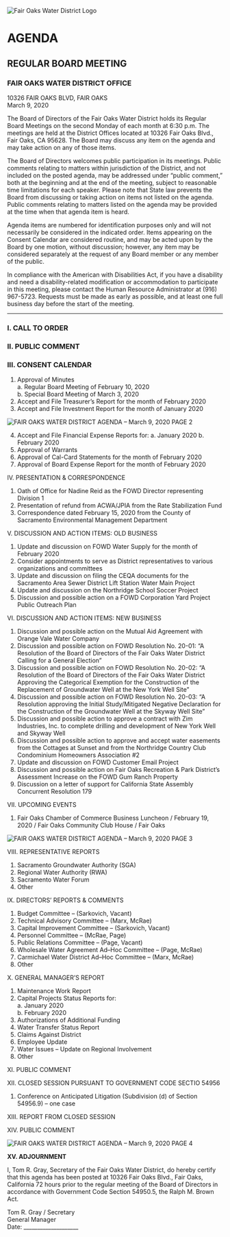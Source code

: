 <!-- Page 1 -->
![Fair Oaks Water District Logo](https://www.fairoakswater.org/wp-content/uploads/2017/06/FOWD-Logo.png)

# AGENDA
## REGULAR BOARD MEETING

### FAIR OAKS WATER DISTRICT OFFICE  
10326 FAIR OAKS BLVD, FAIR OAKS  
March 9, 2020

The Board of Directors of the Fair Oaks Water District holds its Regular Board Meetings on the second Monday of each month at 6:30 p.m. The meetings are held at the District Offices located at 10326 Fair Oaks Blvd., Fair Oaks, CA 95628. The Board may discuss any item on the agenda and may take action on any of those items.

The Board of Directors welcomes public participation in its meetings. Public comments relating to matters within jurisdiction of the District, and not included on the posted agenda, may be addressed under “public comment,” both at the beginning and at the end of the meeting, subject to reasonable time limitations for each speaker. Please note that State law prevents the Board from discussing or taking action on items not listed on the agenda. Public comments relating to matters listed on the agenda may be provided at the time when that agenda item is heard.

Agenda items are numbered for identification purposes only and will not necessarily be considered in the indicated order. Items appearing on the Consent Calendar are considered routine, and may be acted upon by the Board by one motion, without discussion; however, any item may be considered separately at the request of any Board member or any member of the public.

In compliance with the American with Disabilities Act, if you have a disability and need a disability-related modification or accommodation to participate in this meeting, please contact the Human Resource Administrator at (916) 967-5723. Requests must be made as early as possible, and at least one full business day before the start of the meeting.

---

### I. CALL TO ORDER  
### II. PUBLIC COMMENT  
### III. CONSENT CALENDAR  
1. Approval of Minutes  
   a. Regular Board Meeting of February 10, 2020  
   b. Special Board Meeting of March 3, 2020  
2. Accept and File Treasurer’s Report for the month of February 2020  
3. Accept and File Investment Report for the month of January 2020  
<!-- Page 2 -->
![FAIR OAKS WATER DISTRICT AGENDA – March 9, 2020 PAGE 2](https://via.placeholder.com/768x993.png?text=FAIR+OAKS+WATER+DISTRICT+AGENDA+%E2%80%93+March+9%2C+2020+PAGE+2)

4. Accept and File Financial Expense Reports for:
   a. January 2020
   b. February 2020
5. Approval of Warrants
6. Approval of Cal-Card Statements for the month of February 2020
7. Approval of Board Expense Report for the month of February 2020

IV. PRESENTATION & CORRESPONDENCE
1. Oath of Office for Nadine Reid as the FOWD Director representing Division 1
2. Presentation of refund from ACWA/JPIA from the Rate Stabilization Fund
3. Correspondence dated February 15, 2020 from the County of Sacramento Environmental Management Department

V. DISCUSSION AND ACTION ITEMS: OLD BUSINESS
1. Update and discussion on FOWD Water Supply for the month of February 2020
2. Consider appointments to serve as District representatives to various organizations and committees
3. Update and discussion on filing the CEQA documents for the Sacramento Area Sewer District Lift Station Water Main Project
4. Update and discussion on the Northridge School Soccer Project
5. Discussion and possible action on a FOWD Corporation Yard Project Public Outreach Plan

VI. DISCUSSION AND ACTION ITEMS: NEW BUSINESS
1. Discussion and possible action on the Mutual Aid Agreement with Orange Vale Water Company
2. Discussion and possible action on FOWD Resolution No. 20-01: “A Resolution of the Board of Directors of the Fair Oaks Water District Calling for a General Election”
3. Discussion and possible action on FOWD Resolution No. 20-02: “A Resolution of the Board of Directors of the Fair Oaks Water District Approving the Categorical Exemption for the Construction of the Replacement of Groundwater Well at the New York Well Site”
4. Discussion and possible action on FOWD Resolution No. 20-03: “A Resolution approving the Initial Study/Mitigated Negative Declaration for the Construction of the Groundwater Well at the Skyway Well Site”
5. Discussion and possible action to approve a contract with Zim Industries, Inc. to complete drilling and development of New York Well and Skyway Well
6. Discussion and possible action to approve and accept water easements from the Cottages at Sunset and from the Northridge Country Club Condominium Homeowners Association #2
7. Update and discussion on FOWD Customer Email Project
8. Discussion and possible action on Fair Oaks Recreation & Park District’s Assessment Increase on the FOWD Gum Ranch Property
9. Discussion on a letter of support for California State Assembly Concurrent Resolution 179

VII. UPCOMING EVENTS
1. Fair Oaks Chamber of Commerce Business Luncheon / February 19, 2020 / Fair Oaks Community Club House / Fair Oaks
<!-- Page 3 -->
![FAIR OAKS WATER DISTRICT AGENDA – March 9, 2020 PAGE 3](https://via.placeholder.com/768x993.png?text=FAIR+OAKS+WATER+DISTRICT+AGENDA+%E2%80%93+March+9%2C+2020+PAGE+3)

VIII. REPRESENTATIVE REPORTS  
1. Sacramento Groundwater Authority (SGA)  
2. Regional Water Authority (RWA)  
3. Sacramento Water Forum  
4. Other  

IX. DIRECTORS’ REPORTS & COMMENTS  
1. Budget Committee – (Sarkovich, Vacant)  
2. Technical Advisory Committee – (Marx, McRae)  
3. Capital Improvement Committee – (Sarkovich, Vacant)  
4. Personnel Committee – (McRae, Page)  
5. Public Relations Committee – (Page, Vacant)  
6. Wholesale Water Agreement Ad–Hoc Committee – (Page, McRae)  
7. Carmichael Water District Ad–Hoc Committee – (Marx, McRae)  
8. Other  

X. GENERAL MANAGER’S REPORT  
1. Maintenance Work Report  
2. Capital Projects Status Reports for:  
   a. January 2020  
   b. February 2020  
3. Authorizations of Additional Funding  
4. Water Transfer Status Report  
5. Claims Against District  
6. Employee Update  
7. Water Issues – Update on Regional Involvement  
8. Other  

XI. PUBLIC COMMENT  

XII. CLOSED SESSION PURSUANT TO GOVERNMENT CODE SECTIO 54956  
1. Conference on Anticipated Litigation (Subdivision (d) of Section 54956.9) – one case  

XIII. REPORT FROM CLOSED SESSION  

XIV. PUBLIC COMMENT  
<!-- Page 4 -->
![FAIR OAKS WATER DISTRICT AGENDA – March 9, 2020 PAGE 4](https://via.placeholder.com/993x768.png?text=FAIR+OAKS+WATER+DISTRICT+AGENDA+%E2%80%93+March+9%2C+2020+PAGE+4)

**XV. ADJOURNMENT**

I, Tom R. Gray, Secretary of the Fair Oaks Water District, do hereby certify that this agenda has been posted at 10326 Fair Oaks Blvd., Fair Oaks, California 72 hours prior to the regular meeting of the Board of Directors in accordance with Government Code Section 54950.5, the Ralph M. Brown Act.

Tom R. Gray / Secretary  
General Manager  
Date: ____________________
